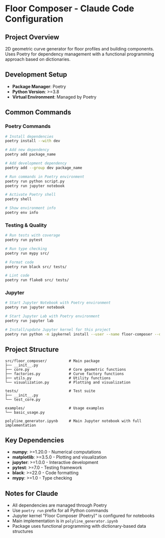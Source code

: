 # Floor Composer - Claude Code Configuration

## Project Overview
2D geometric curve generator for floor profiles and building components. Uses Poetry for dependency management with a functional programming approach based on dictionaries.

## Development Setup
- **Package Manager**: Poetry
- **Python Version**: >=3.8
- **Virtual Environment**: Managed by Poetry

## Common Commands

### Poetry Commands
```bash
# Install dependencies
poetry install --with dev

# Add new dependency
poetry add package_name

# Add development dependency  
poetry add --group dev package_name

# Run commands in Poetry environment
poetry run python script.py
poetry run jupyter notebook

# Activate Poetry shell
poetry shell

# Show environment info
poetry env info
```

### Testing & Quality
```bash
# Run tests with coverage
poetry run pytest

# Run type checking
poetry run mypy src/

# Format code
poetry run black src/ tests/

# Lint code
poetry run flake8 src/ tests/
```

### Jupyter
```bash
# Start Jupyter Notebook with Poetry environment
poetry run jupyter notebook

# Start Jupyter Lab with Poetry environment  
poetry run jupyter lab

# Install/update Jupyter kernel for this project
poetry run python -m ipykernel install --user --name floor-composer --display-name "Floor Composer (Poetry)"
```

## Project Structure
```
src/floor_composer/          # Main package
├── __init__.py
├── core.py                  # Core geometric functions
├── factories.py             # Curve factory functions
├── utils.py                 # Utility functions
└── visualization.py         # Plotting and visualization

tests/                       # Test suite
├── __init__.py
└── test_core.py

examples/                    # Usage examples
└── basic_usage.py

polyline_generator.ipynb     # Main Jupyter notebook with full implementation
```

## Key Dependencies
- **numpy**: >=1.20.0 - Numerical computations
- **matplotlib**: >=3.5.0 - Plotting and visualization
- **jupyter**: >=1.0.0 - Interactive development
- **pytest**: >=7.0 - Testing framework
- **black**: >=22.0 - Code formatting
- **mypy**: >=1.0 - Type checking

## Notes for Claude
- All dependencies are managed through Poetry
- Use `poetry run` prefix for all Python commands
- Jupyter kernel "Floor Composer (Poetry)" is configured for notebooks
- Main implementation is in `polyline_generator.ipynb`
- Package uses functional programming with dictionary-based data structures